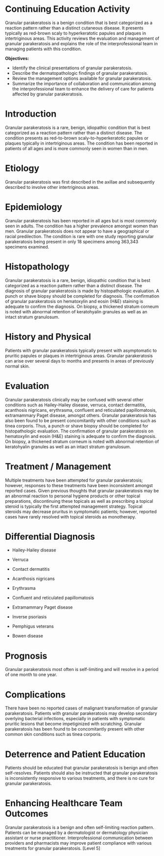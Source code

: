 # Continuing Education Activity

Granular parakeratosis is a benign condition that is best categorized as a reaction pattern rather than a distinct cutaneous disease. It presents typically as red-brown scaly to hyperkeratotic papules and plaques in intertriginous areas. This activity reviews the evaluation and management of granular parakeratosis and explains the role of the interprofessional team in managing patients with this condition.

**Objectives:**
- Identify the clinical presentations of granular parakeratosis.
- Describe the dermatopathologic findings of granular parakeratosis.
- Review the management options available for granular parakeratosis.
- Summarize the importance of collaboration and communication among the interprofessional team to enhance the delivery of care for patients affected by granular parakeratosis.

# Introduction

Granular parakeratosis is a rare, benign, idiopathic condition that is best categorized as a reaction pattern rather than a distinct disease. The condition presents as red-to-brown scaly-to-hyperkeratotic papules or plaques typically in intertriginous areas. The condition has been reported in patients of all ages and is more commonly seen in women than in men.

# Etiology

Granular parakeratosis was first described in the axillae and subsequently described to involve other intertriginous areas.

# Epidemiology

Granular parakeratosis has been reported in all ages but is most commonly seen in adults. The condition has a higher prevalence amongst women than men. Granular parakeratosis does not appear to have a geographical or racial predilection. The condition is rare with one study reporting granular parakeratosis being present in only 18 specimens among 363,343 specimens examined.

# Histopathology

Granular parakeratosis is a rare, benign, idiopathic condition that is best categorized as a reaction pattern rather than a distinct disease. The diagnosis of granular parakeratosis is made by histopathologic evaluation. A punch or shave biopsy should be completed for diagnosis. The confirmation of granular parakeratosis on hematoxylin and eosin (H&E) staining is adequate to confirm the diagnosis. On biopsy, a thickened stratum corneum is noted with abnormal retention of keratohyalin granules as well as an intact stratum granulosum.

# History and Physical

Patients with granular parakeratosis typically present with asymptomatic to pruritic papules or plaques in intertriginous areas. Granular parakeratosis can arise over several days to months and presents in areas of previously normal skin.

# Evaluation

Granular parakeratosis clinically may be confused with several other conditions such as Hailey-Hailey disease, verruca, contact dermatitis, acanthosis nigricans, erythrasma, confluent and reticulated papillomatosis, extramammary Paget disease, amongst others. Granular parakeratosis has also been found to be present concomitantly with other conditions such as tinea corporis. Thus, a punch or shave biopsy should be completed for histopathologic evaluation. The confirmation of granular parakeratosis on hematoxylin and eosin (H&E) staining is adequate to confirm the diagnosis. On biopsy, a thickened stratum corneum is noted with abnormal retention of keratohyalin granules as well as an intact stratum granulosum.

# Treatment / Management

Multiple treatments have been attempted for granular parakeratosis; however, responses to these treatments have been inconsistent amongst reported cases. Given previous thoughts that granular parakeratosis may be an abnormal reaction to personal hygiene products or other topical preparations, discontinuing these topicals as well as prescribing a topical steroid is typically the first attempted management strategy. Topical steroids may decrease pruritus in symptomatic patients; however, reported cases have rarely resolved with topical steroids as monotherapy.

# Differential Diagnosis

- Hailey-Hailey disease

- Verruca

- Contact dermatitis

- Acanthosis nigricans

- Erythrasma

- Confluent and reticulated papillomatosis

- Extramammary Paget disease

- Inverse psoriasis

- Pemphigus veterans

- Bowen disease

# Prognosis

Granular parakeratosis most often is self-limiting and will resolve in a period of one month to one year.

# Complications

There have been no reported cases of malignant transformation of granular parakeratosis. Patients with granular parakeratosis may develop secondary overlying bacterial infections, especially in patients with symptomatic pruritic lesions that become impetiginized with scratching. Granular parakeratosis has been found to be concomitantly present with other common skin conditions such as tinea corporis.

# Deterrence and Patient Education

Patients should be educated that granular parakeratosis is benign and often self-resolves. Patients should also be instructed that granular parakeratosis is inconsistently responsive to various treatments, and there is no cure for granular parakeratosis.

# Enhancing Healthcare Team Outcomes

Granular parakeratosis is a benign and often self-limiting reaction pattern. Patients can be managed by a dermatologist or dermatology physician assistant or nurse practitioner. Interprofessional communication between providers and pharmacists may improve patient compliance with various treatments for granular parakeratosis. [Level 5]